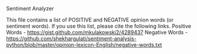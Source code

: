 Sentiment Analyzer

This file contains a list of POSITIVE and NEGATIVE opinion words (or sentiment words).
If you use this list, please cite the following links.
Positive Words -  https://gist.github.com/mkulakowski2/4289437 
Negative Words - https://github.com/shekhargulati/sentiment-analysis-python/blob/master/opinion-lexicon-English/negative-words.txt
